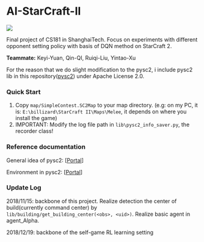 # AI-StarCraft-II
![](https://github.com/BlackParure/AI-StarCraft-II/blob/master/img/header.png)

Final project of CS181 in ShanghaiTech. Focus on experiments with different opponent setting policy with basis of DQN method on StarCraft 2.

**Teammate:** Keyi-Yuan, Qin-QI, Ruiqi-Liu, Yintao-Xu

For the reason that we do slight modification to the pysc2, i include pysc2 lib in this repository([pysc2](https://github.com/deepmind/pysc2)) under Apache License 2.0. 

### **Quick Start**

1. Copy `map/SimpleContest.SC2Map` to your map directory. (e.g: on my PC, it is: `E:\billizard\StarCraft II\Maps\Melee`, it depends on where you install the game)
2. IMPORTANT: Modify the log file path in `lib\pysc2_info_saver.py`, the recorder class! 

### Reference documentation

General idea of pysc2: [[Portal](https://github.com/deepmind/pysc2)]

Environment in pysc2: [[Portal](https://github.com/deepmind/pysc2/blob/master/docs/environment.md)]

### **Update Log**

2018/11/15: backbone of this project. Realize detection the center of build(currently command center) by `lib/building/get_building_center(<obs>, <uid>)`. Realize basic agent in agent_Alpha.

2018/12/19: backbone of the self-game RL learning setting
